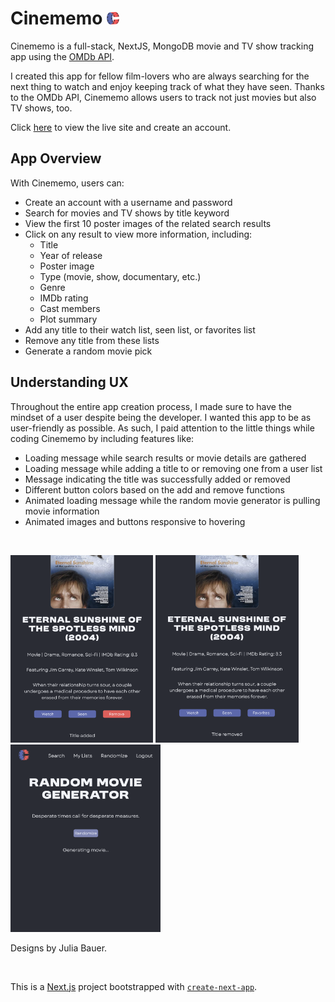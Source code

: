 # Cinememo <img src="faviconRM.png" alt="logo" width="20px" height="auto"/>

Cinememo is a full-stack, NextJS, MongoDB movie and TV show tracking app using the [OMDb API](https://www.omdbapi.com/).

I created this app for fellow film-lovers who are always searching for the next thing to watch and enjoy keeping track of what they have seen. Thanks to the OMDb API, Cinememo allows users to track not just movies but also TV shows, too.

Click [here](https://cinememo.vercel.app/) to view the live site and create an account.

## App Overview

With Cinememo, users can:

- Create an account with a username and password
- Search for movies and TV shows by title keyword
- View the first 10 poster images of the related search results 
- Click on any result to view more information, including: 
    - Title
    - Year of release
    - Poster image
    - Type (movie, show, documentary, etc.)
    - Genre
    - IMDb rating
    - Cast members
    - Plot summary
- Add any title to their watch list, seen list, or favorites list
- Remove any title from these lists
- Generate a random movie pick

## Understanding UX

Throughout the entire app creation process, I made sure to have the mindset of a user despite being the developer. I wanted this app to be as user-friendly as possible. As such, I paid attention to the little things while coding Cinememo by including features like:
- Loading message while search results or movie details are gathered
- Loading message while adding a title to or removing one from a user list
- Message indicating the title was successfully added or removed
- Different button colors based on the add and remove functions
- Animated loading message while the random movie generator is pulling movie information
- Animated images and buttons responsive to hovering

<br />

<img src="TitleAdded.png" alt="Title added" height="300px" width="auto"/> <img src="TitleRemoved.png" alt="Title removed" height="300px" width="auto"/> <img src="GeneratingMsg.png" alt="Loading message" height="300px" width="auto"/> 

Designs by Julia Bauer.

<br />

This is a [Next.js](https://nextjs.org/) project bootstrapped with [`create-next-app`](https://github.com/vercel/next.js/tree/canary/packages/create-next-app).

